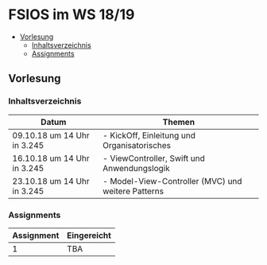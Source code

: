 # FSIOS im WS 18/19

- [Vorlesung](#vorlesung)
  - [Inhaltsverzeichnis](#inhaltsverzeichnis)
  - [Assignments](#assignments)

## Vorlesung

### Inhaltsverzeichnis

| Datum | Themen                                      |
| ----- | ------------------------------------------- |
| 09.10.18 um 14 Uhr in 3.245   | - KickOff, Einleitung und Organisatorisches |
| 16.10.18 um 14 Uhr in 3.245   | - ViewController, Swift und Anwendungslogik |
| 23.10.18 um 14 Uhr in 3.245   | - Model-View-Controller (MVC) und weitere Patterns |

### Assignments

| Assignment | Eingereicht |
| ---------- | ----------- |
| 1          | TBA         |
